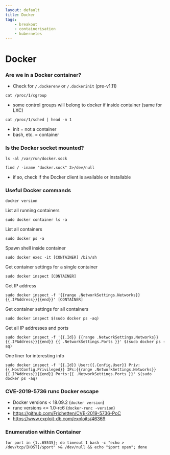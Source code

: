 ```yaml
---
layout: default
title: Docker
tags:
    - breakout
    - containerisation
    - kubernetes
---
```

# Docker
### Are we in a Docker container?
- Check for `/.dockerenv` or `/.dockerinit` (pre-v1.11)

```shell
cat /proc/1/cgroup
```
- some control groups will belong to docker if inside container (same for LXC)

```shell
cat /proc/1/sched | head -n 1
```
- init = not a container
- bash, etc. = container

### Is the Docker socket mounted?
```shell
ls -al /var/run/docker.sock
```

```shell
find / -iname "docker.sock" 2>/dev/null
```
- if so, check if the Docker client is available or installable

### Useful Docker commands
```shell
docker version
```

List all running containers
```shell
sudo docker container ls -a
```

List all containers
```shell
sudo docker ps -a
```

Spawn shell inside container
```shell
sudo docker exec -it [CONTAINER] /bin/sh
```

Get container settings for a single container
```shell
sudo docker inspect [CONTAINER]
```

Get IP address
```shell
sudo docker inspect -f '{{range .NetworkSettings.Networks}}{{.IPAddress}}{{end}}' [CONTAINER]
```

Get container settings for all containers
```shell
sudo docker inspect $(sudo docker ps -aq)
```

Get all IP addresses and ports
```shell
sudo docker inspect -f '{{.Id}} {{range .NetworkSettings.Networks}}{{.IPAddress}}{{end}} {{ .NetworkSettings.Ports }}' $(sudo docker ps -aq)
```

One liner for interesting info
```shell
sudo docker inspect -f '{{.Id}} User:{{.Config.User}} Priv:{{.HostConfig.Privileged}} IPs:{{range .NetworkSettings.Networks}}{{.IPAddress}}{{end}} Ports:{{ .NetworkSettings.Ports }}' $(sudo docker ps -aq)
```

### CVE-2019-5736 runc Docker escape
- Docker versions < 18.09.2 (`docker version`)
- runc versions <= 1.0-rc6 (`docker-runc -version`)
- <https://github.com/Frichetten/CVE-2019-5736-PoC>
- <https://www.exploit-db.com/exploits/46369>


### Enumeration within Container
```shell
for port in {1..65535}; do timeout 1 bash -c "echo > /dev/tcp/[HOST]/$port" >& /dev/null && echo "$port open"; done
```
